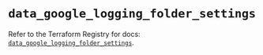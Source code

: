 # `data_google_logging_folder_settings`

Refer to the Terraform Registry for docs: [`data_google_logging_folder_settings`](https://registry.terraform.io/providers/hashicorp/google-beta/6.32.0/docs/data-sources/google_logging_folder_settings).
